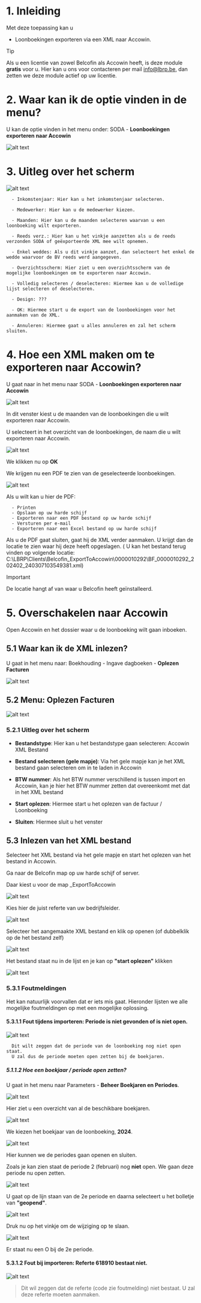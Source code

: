 # 1. Inleiding

Met deze toepassing kan u

- Loonboekingen exporteren via een XML naar Accowin.

> [!TIP] 
> Als u een licentie van zowel Belcofin als Accowin heeft, is deze module **gratis** voor u. 
> Hier kan u ons voor contacteren per mail info@lbrp.be, dan zetten we deze module actief op uw licentie.

# 2. Waar kan ik de optie vinden in de menu?

U kan de optie vinden in het menu onder: SODA - **Loonboekingen exporteren naar Accowin**

![alt text](<NL/Belcofin - Menu Export loonboekingen naar Accowin.png>)

# 3. Uitleg over het scherm

![alt text](<NL/Belcofin - Venster Loonboekingen exporteren naar Accowin.png>)

      - Inkomstenjaar: Hier kan u het inkomstenjaar selecteren.
      
      - Medewerker: Hier kan u de medewerker kiezen.
      
      - Maanden: Hier kan u de maanden selecteren waarvan u een loonboeking wilt exporteren.
      
      - Reeds verz.: Hier kan u het vinkje aanzetten als u de reeds verzonden SODA of geëxporteerde XML mee wilt opnemen.
      
      - Enkel weddes: Als u dit vinkje aanzet, dan selecteert het enkel de wedde waarvoor de BV reeds werd aangegeven.
      
      - Overzichtsscherm: Hier ziet u een overzichtsscherm van de mogelijke loonboekingen om te exporteren naar Accowin.
      
      - Volledig selecteren / deselecteren: Hiermee kan u de volledige lijst selecteren of deselecteren. 
      
      - Design: ???
      
      - OK: Hiermee start u de export van de loonboekingen voor het aanmaken van de XML.
      
      - Annuleren: Hiermee gaat u alles annuleren en zal het scherm sluiten.

# 4. Hoe een XML maken om te exporteren naar Accowin?

U gaat naar in het menu naar SODA - **Loonboekingen exporteren naar Accowin**

![alt text](<NL/Belcofin - Venster Loonboekingen exporteren naar Accowin.png>)

In dit venster kiest u de maanden van de loonboekingen die u wilt exporteren naar Accowin.

U selecteert in het overzicht van de loonboekingen, de naam die u wilt exporteren naar Accowin.

![alt text](<NL/Belcofin - Venster Loonboekingen exporteren - Met selectie.png>)

We klikken nu op **OK**

We krijgen nu een PDF te zien van de geselecteerde loonboekingen.

![alt text](<NL/Belcofin - PDF loonboeking.png>)

Als u wilt kan u hier de PDF:

      - Printen
      - Opslaan op uw harde schijf
      - Exporteren naar een PDF bestand op uw harde schijf
      - Versturen per e-mail
      - Exporteren naar een Excel bestand op uw harde schijf

Als u de PDF gaat sluiten, gaat hij de XML verder aanmaken.  U krijgt dan de locatie te zien waar hij deze heeft opgeslagen. ( U kan het bestand terug vinden op volgende locatie: C:\LBRP\Clients\Belcofin\_ExportToAccowin\0000010292\BF_0000010292_202402_240307103549381.xml)

> [!IMPORTANT]
> De locatie hangt af van waar u Belcofin heeft geïnstalleerd.

# 5. Overschakelen naar Accowin

Open Accowin en het dossier waar u de loonboeking wilt gaan inboeken.

## 5.1 Waar kan ik de XML inlezen?

U gaat in het menu naar: Boekhouding - Ingave dagboeken - **Oplezen Facturen**

![alt text](<NL/Accowin - Venster Documenten importeren (oplezen facturen).png>)

## 5.2 Menu: Oplezen Facturen

![alt text](<NL/Accowin - Venster Documenten importeren (oplezen facturen).png>)

### 5.2.1 Uitleg over het scherm

- **Bestandstype**: Hier kan u het bestandstype gaan selecteren: Accowin XML Bestand

- **Bestand selecteren (gele mapje)**: Via het gele mapje kan je het XML bestand gaan selecteren om in te laden in Accowin

- **BTW nummer**: Als het BTW nummer verschillend is tussen import en Accowin, kan je hier het BTW nummer zetten dat overeenkomt met dat in het XML bestand

- **Start oplezen**: Hiermee start u het oplezen van de factuur / Loonboeking

- **Sluiten**: Hiermee sluit u het venster

## 5.3 Inlezen van het XML bestand

Selecteer het XML bestand via het gele mapje en start het oplezen van het bestand in Accowin.

Ga naar de Belcofin map op uw harde schijf of server.

Daar kiest u voor de map _ExportToAccowin

![alt text](<NL/Accowin - Browse scherm 2 - Map Belcofin - Pijltjes.png>)

Kies hier de juist referte van uw bedrijfsleider.

![alt text](<NL/Accowin - Browse scherm 3 - Map ExportToAccowin.png>)

Selecteer het aangemaakte XML bestand en klik op openen (of dubbelklik op de het bestand zelf)

![alt text](<NL/Accowin - Browse scherm 4 - Selectie XML.png>)

Het bestand staat nu in de lijst en je kan op **"start oplezen"** klikken

![alt text](<NL/Accowin - Documenten import met XML file.png>)

### 5.3.1 Foutmeldingen

Het kan natuurlijk voorvallen dat er iets mis gaat. Hieronder lijsten we alle mogelijke foutmeldingen op met een mogelijke oplossing.

#### 5.3.1.1 Fout tijdens importeren: Periode is niet gevonden of is niet open.

![alt text](<NL/Accowin - Foutmelding 1 - Fout bij importeren - Periode niet gevonden.png>)

      Dit wilt zeggen dat de periode van de loonboeking nog niet open staat.
      U zal dus de periode moeten open zetten bij de boekjaren.
      
##### 5.1.1.2 Hoe een boekjaar / periode open zetten?

U gaat in het menu naar Parameters - **Beheer Boekjaren en Periodes**.

![alt text](<NL/Accowin - Menu Parameters_Beheer Boekjaren en Periodes.png>)

Hier ziet u een overzicht van al de beschikbare boekjaren.

![alt text](<NL/Accowin - Venster - Boekjaren en Periodes.png>)

We kiezen het boekjaar van de loonboeking, **2024**.

![alt text](<NL/Accowin - Venster Boekjaren - Boekingperiodes.png>)

Hier kunnen we de periodes gaan openen en sluiten.

Zoals je kan zien staat de periode 2 (februari) nog **niet** open. We gaan deze periode nu open zetten.

![alt text](<NL/Accowin - Venster Boekjaren - Boekingperiodes - Rood vierkant + Pijltje.png>)

U gaat op de lijn staan van de 2e periode en daarna selecteert u het bolletje van **"geopend"**. 

![alt text](<NL/Accowin - Venster Boekjaren - Boekingperiodes - Zonder pijltje.png>)

Druk nu op het vinkje om de wijziging op te slaan.

![alt text](<NL/Accowin - Venster Boekjaren - Boekingperiodes - 2e periode open.png>)

Er staat nu een O bij de 2e periode.

#### 5.3.1.2 Fout bij importeren: **Referte** 618910 bestaat niet.

![alt text](<NL/Accowin - Foutmelding 2 - Fout bij importeren - Referte bestaat niet.png>)

>Dit wil zeggen dat de referte (code zie foutmelding) niet bestaat. U zal deze referte moeten aanmaken.


